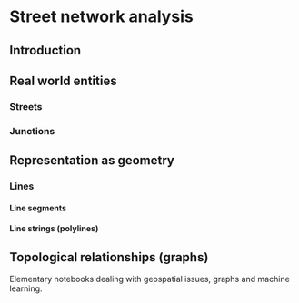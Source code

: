 # Street network analysis

## Introduction

## Real world entities

### Streets

### Junctions

## Representation as geometry

### Lines

#### Line segments

#### Line strings (polylines)

## Topological relationships (graphs)



Elementary notebooks dealing with geospatial issues, graphs and machine learning.
